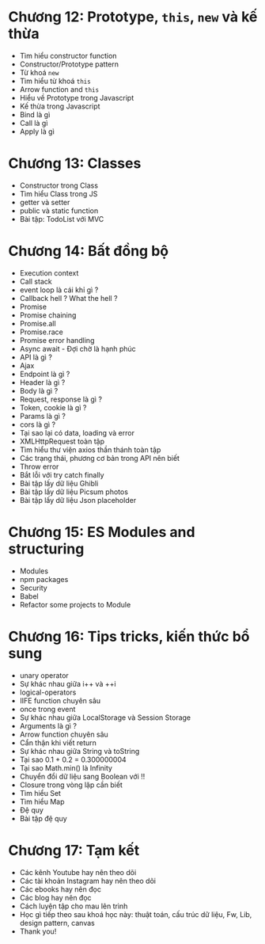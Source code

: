 # Chương 12: Prototype, `this`, `new` và kế thừa

- Tìm hiểu constructor function
- Constructor/Prototype pattern
- Từ khoá `new`
- Tìm hiểu từ khoá `this`
- Arrow function and `this`
- Hiểu về Prototype trong Javascript
- Kế thừa trong Javascript
- Bind là gì
- Call là gì
- Apply là gì

# Chương 13: Classes

- Constructor trong Class
- Tìm hiểu Class trong JS
- getter và setter
- public và static function
- Bài tập: TodoList với MVC

# Chương 14: Bất đồng bộ

- Execution context
- Call stack
- event loop là cái khỉ gì ?
- Callback hell ? What the hell ?
- Promise
- Promise chaining
- Promise.all
- Promise.race
- Promise error handling
- Async await - Đợi chờ là hạnh phúc
- API là gì ?
- Ajax
- Endpoint là gì ?
- Header là gì ?
- Body là gì ?
- Request, response là gì ?
- Token, cookie là gì ?
- Params là gì ?
- cors là gì ?
- Tại sao lại có data, loading và error
- XMLHttpRequest toàn tập
- Tìm hiểu thư viện axios thần thánh toàn tập
- Các trạng thái, phương cơ bản trong API nên biết
- Throw error
- Bắt lỗi với try catch finally
- Bài tập lấy dữ liệu Ghibli
- Bài tập lấy dữ liệu Picsum photos
- Bài tập lấy dữ liệu Json placeholder

# Chương 15: ES Modules and structuring

- Modules
- npm packages
- Security
- Babel
- Refactor some projects to Module

# Chương 16: Tips tricks, kiến thức bổ sung

- unary operator
- Sự khác nhau giữa i++ và ++i
- logical-operators
- IIFE function chuyên sâu
- once trong event
- Sự khác nhau giữa LocalStorage và Session Storage
- Arguments là gì ?
- Arrow function chuyên sâu
- Cẩn thận khi viết return
- Sự khác nhau giữa String và toString
- Tại sao 0.1 + 0.2 = 0.300000004
- Tại sao Math.min() là Infinity
- Chuyển đổi dữ liệu sang Boolean với !!
- Closure trong vòng lặp cần biết
- Tìm hiểu Set
- Tìm hiểu Map
- Đệ quy
- Bài tập đệ quy

# Chương 17: Tạm kết

- Các kênh Youtube hay nên theo dõi
- Các tài khoản Instagram hay nên theo dõi
- Các ebooks hay nên đọc
- Các blog hay nên đọc
- Cách luyện tập cho mau lên trình
- Học gì tiếp theo sau khoá học này: thuật toán, cấu trúc dữ liệu, Fw, Lib, design pattern, canvas
- Thank you!
